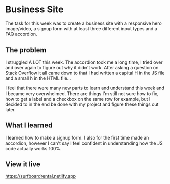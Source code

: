 # Business Site

The task for this week was to create a business site with a responsive hero image/video, a signup form with at least three different input types and a FAQ accordion.

## The problem

I struggled A LOT this week. The accordion took me a long time, I tried over and over again to figure out why it didn't work. After asking a question on Stack Overflow it all came down to that I had written a capital H in the JS file and a small h in the HTML file...

I feel that there were many new parts to learn and understand this week and I became very overwhelmed. There are things I'm still not sure how to fix, how to get a label and a checkbox on the same row for example, but I decided to in the end be done with my project and figure these things out later. 

## What I learned
I learned how to make a signup form. I also for the first time made an accordion, however I can't say I feel confident in understanding how the JS code actually works 100%.

## View it live
https://surfboardrental.netlify.app
